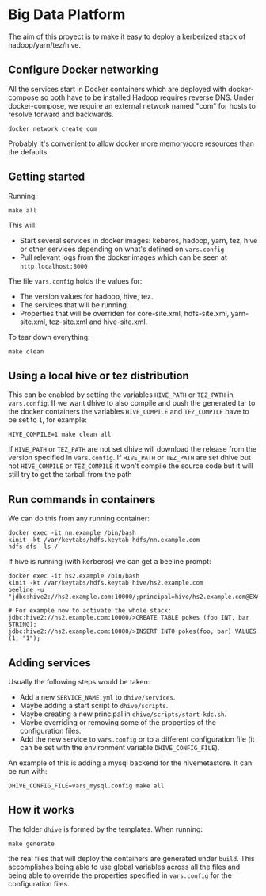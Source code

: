 # Big Data Platform

The aim of this proyect is to make it easy to deploy a kerberized stack of hadoop/yarn/tez/hive.

## Configure Docker networking

All the services start in Docker containers which are deployed with docker-compose so both have
to be installed Hadoop requires reverse DNS.  Under docker-compose, we require an external
network named "com"  for hosts to resolve forward and backwards.

```
docker network create com
```
Probably it's convenient to allow docker more memory/core resources than the defaults.

## Getting started

Running:
```
make all
```

This will:
- Start several services in docker images: keberos, hadoop, yarn, tez, hive or other services
depending on what's defined on `vars.config`
- Pull relevant logs from the docker images which can be seen at `http:localhost:8000`

The file `vars.config` holds the values for:
- The version values for hadoop, hive, tez. 
- The services that will be running.
- Properties that will be overriden for core-site.xml, hdfs-site.xml, yarn-site.xml, tez-site.xml and hive-site.xml.

To tear down everything:
```
make clean
```

## Using a local hive or tez distribution

This can be enabled by setting the variables `HIVE_PATH` or `TEZ_PATH` in `vars.config`. If we want 
dhive to also compile and push the generated tar to the docker containers the variables 
`HIVE_COMPILE` and `TEZ_COMPILE` have to be set to `1`, for example:
```
HIVE_COMPILE=1 make clean all
```

If `HIVE_PATH` or `TEZ_PATH` are not set dhive will download the release from the version specified in `vars.config`.
If `HIVE_PATH` or `TEZ_PATH` are set dhive but not `HIVE_COMPILE` or `TEZ_COMPILE` it won't compile the 
source code but it will still try to get the tarball from the path


## Run commands in containers

We can do this from any running container:
```
docker exec -it nn.example /bin/bash
kinit -kt /var/keytabs/hdfs.keytab hdfs/nn.example.com
hdfs dfs -ls /
```

If hive is running (with kerberos) we can get a beeline prompt:
```
docker exec -it hs2.example /bin/bash
kinit -kt /var/keytabs/hdfs.keytab hive/hs2.example.com
beeline -u "jdbc:hive2://hs2.example.com:10000/;principal=hive/hs2.example.com@EXAMPLE.COM;hive.server2.proxy.user=hive/hs2.example.com@EXAMPLE.COM"

# For example now to activate the whole stack:
jdbc:hive2://hs2.example.com:10000/>CREATE TABLE pokes (foo INT, bar STRING);
jdbc:hive2://hs2.example.com:10000/>INSERT INTO pokes(foo, bar) VALUES (1, "1");
```

## Adding services

Usually the following steps would be taken:
- Add a new `SERVICE_NAME.yml` to `dhive/services`.
- Maybe adding a start script to `dhive/scripts`.
- Maybe creating a new principal in `dhive/scripts/start-kdc.sh`.
- Maybe overriding or removing some of the properties of the configuration files.
- Add the new service to `vars.config` or to a different configuration file (it can be
set with the environment variable `DHIVE_CONFIG_FILE`).

An example of this is adding a mysql backend for the hivemetastore. It can be run with:
```
DHIVE_CONFIG_FILE=vars_mysql.config make all
```

## How it works
The folder `dhive` is formed by the templates. When running:
```
make generate
```
the real files that will deploy the containers are generated under `build`.
This accomplishes being able to use global variables across all the files
and being able to override the properties specified in `vars.config` for the
configuration files.
